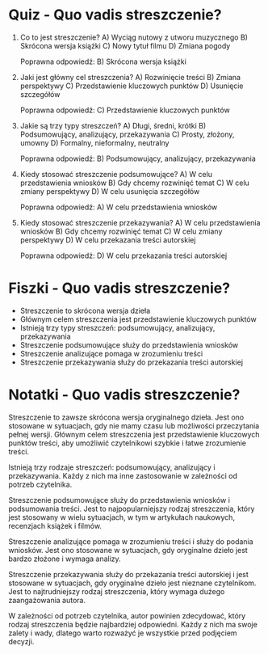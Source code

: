  # Quiz - Quo vadis streszczenie?

1. Co to jest streszczenie?
   A) Wyciąg nutowy z utworu muzycznego
   B) Skrócona wersja książki
   C) Nowy tytuł filmu
   D) Zmiana pogody

   Poprawna odpowiedź: B) Skrócona wersja książki

2. Jaki jest główny cel streszczenia?
   A) Rozwinięcie treści
   B) Zmiana perspektywy
   C) Przedstawienie kluczowych punktów
   D) Usunięcie szczegółów

   Poprawna odpowiedź: C) Przedstawienie kluczowych punktów

3. Jakie są trzy typy streszczeń?
   A) Długi, średni, krótki
   B) Podsumowujący, analizujący, przekazywania
   C) Prosty, złożony, umowny
   D) Formalny, nieformalny, neutralny

   Poprawna odpowiedź: B) Podsumowujący, analizujący, przekazywania

4. Kiedy stosować streszczenie podsumowujące?
   A) W celu przedstawienia wniosków
   B) Gdy chcemy rozwinięć temat
   C) W celu zmiany perspektywy
   D) W celu usunięcia szczegółów

   Poprawna odpowiedź: A) W celu przedstawienia wniosków

5. Kiedy stosować streszczenie przekazywania?
   A) W celu przedstawienia wniosków
   B) Gdy chcemy rozwinięć temat
   C) W celu zmiany perspektywy
   D) W celu przekazania treści autorskiej

   Poprawna odpowiedź: D) W celu przekazania treści autorskiej

# Fiszki - Quo vadis streszczenie?

- Streszczenie to skrócona wersja dzieła
- Głównym celem streszczenia jest przedstawienie kluczowych punktów
- Istnieją trzy typy streszczeń: podsumowujący, analizujący, przekazywania
- Streszczenie podsumowujące służy do przedstawienia wniosków
- Streszczenie analizujące pomaga w zrozumieniu treści
- Streszczenie przekazywania służy do przekazania treści autorskiej

# Notatki - Quo vadis streszczenie?

Streszczenie to zawsze skrócona wersja oryginalnego dzieła. Jest ono stosowane w sytuacjach, gdy nie mamy czasu lub możliwości przeczytania pełnej wersji. Głównym celem streszczenia jest przedstawienie kluczowych punktów treści, aby umożliwić czytelnikowi szybkie i łatwe zrozumienie treści.

Istnieją trzy rodzaje streszczeń: podsumowujący, analizujący i przekazywania. Każdy z nich ma inne zastosowanie w zależności od potrzeb czytelnika.

Streszczenie podsumowujące służy do przedstawienia wniosków i podsumowania treści. Jest to najpopularniejszy rodzaj streszczenia, który jest stosowany w wielu sytuacjach, w tym w artykułach naukowych, recenzjach książek i filmów.

Streszczenie analizujące pomaga w zrozumieniu treści i służy do podania wniosków. Jest ono stosowane w sytuacjach, gdy oryginalne dzieło jest bardzo złożone i wymaga analizy.

Streszczenie przekazywania służy do przekazania treści autorskiej i jest stosowane w sytuacjach, gdy oryginalne dzieło jest nieznane czytelnikom. Jest to najtrudniejszy rodzaj streszczenia, który wymaga dużego zaangażowania autora.

W zależności od potrzeb czytelnika, autor powinien zdecydować, który rodzaj streszczenia będzie najbardziej odpowiedni. Każdy z nich ma swoje zalety i wady, dlatego warto rozważyć je wszystkie przed podjęciem decyzji.